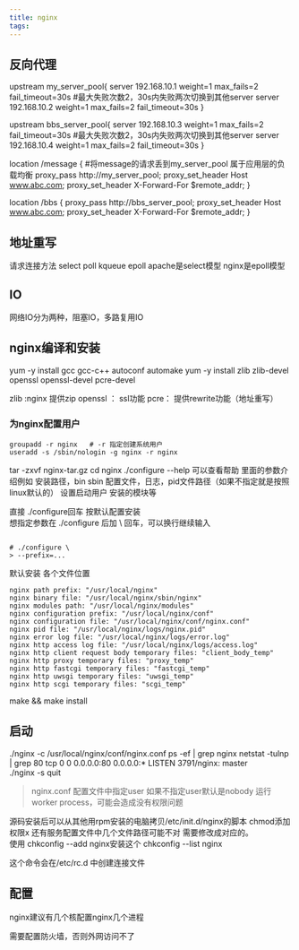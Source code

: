 ```yaml
---
title: nginx
tags:
---
```



## 反向代理
upstream my_server_pool{
	server 192.168.10.1 weight=1 max_fails=2 fail_timeout=30s #最大失败次数2，30s内失败两次切换到其他server
	server 192.168.10.2 weight=1 max_fails=2 fail_timeout=30s
}

upstream bbs_server_pool{
	server 192.168.10.3 weight=1 max_fails=2 fail_timeout=30s #最大失败次数2，30s内失败两次切换到其他server
	server 192.168.10.4 weight=1 max_fails=2 fail_timeout=30s
}

location /message { #将message的请求丢到my_server_pool 属于应用层的负载均衡
	proxy_pass http://my_server_pool;
	proxy_set_header Host www.abc.com;
	proxy_set_header X-Forward-For $remote_addr;
}

location /bbs { 
	proxy_pass http://bbs_server_pool;
	proxy_set_header Host www.abc.com;
	proxy_set_header X-Forward-For $remote_addr;
}

## 地址重写

请求连接方法
select poll kqueue epoll
apache是select模型
nginx是epoll模型

## IO
网络IO分为两种，阻塞IO，多路复用IO

## nginx编译和安装
yum -y install gcc gcc-c++ autoconf automake
yum -y install zlib zlib-devel openssl openssl-devel pcre-devel

zlib :nginx 提供zip
openssl ： ssl功能
pcre： 提供rewrite功能（地址重写）

### 为nginx配置用户
```
groupadd -r nginx   # -r 指定创建系统用户
useradd -s /sbin/nologin -g nginx -r nginx

```

tar -zxvf nginx-tar.gz
cd nginx
./configure --help 可以查看帮助 里面的参数介绍例如 安装路径，bin sbin 配置文件，日志，pid文件路径（如果不指定就是按照linux默认的）
 设置启动用户  安装的模块等
					
直接 ./configure回车 按默认配置安装   
想指定参数在 ./configure 后加 \ 回车，可以换行继续输入   
```

# ./configure \
> --prefix=...

```

默认安装 各个文件位置

```
nginx path prefix: "/usr/local/nginx"
nginx binary file: "/usr/local/nginx/sbin/nginx"
nginx modules path: "/usr/local/nginx/modules"
nginx configuration prefix: "/usr/local/nginx/conf"
nginx configuration file: "/usr/local/nginx/conf/nginx.conf"
nginx pid file: "/usr/local/nginx/logs/nginx.pid"
nginx error log file: "/usr/local/nginx/logs/error.log"
nginx http access log file: "/usr/local/nginx/logs/access.log"
nginx http client request body temporary files: "client_body_temp"
nginx http proxy temporary files: "proxy_temp"
nginx http fastcgi temporary files: "fastcgi_temp"
nginx http uwsgi temporary files: "uwsgi_temp"
nginx http scgi temporary files: "scgi_temp"
```



make && make install


## 启动

./nginx -c /usr/local/nginx/conf/nginx.conf
ps -ef | grep nginx 
netstat -tulnp | grep 80 
tcp        0      0 0.0.0.0:80              0.0.0.0:*               LISTEN      3791/nginx: master  
./nginx -s quit

> nginx.conf 配置文件中指定user 如果不指定user默认是nobody 运行 worker process，可能会造成没有权限问题

源码安装后可以从其他用rpm安装的电脑拷贝/etc/init.d/nginx的脚本 chmod添加权限x  还有服务配置文件中几个文件路径可能不对 需要修改成对应的。  
使用 chkconfig --add nginx安装这个
chkconfig --list nginx

这个命令会在/etc/rc.d 中创建连接文件

## 配置
nginx建议有几个核配置nginx几个进程

需要配置防火墙，否则外网访问不了

